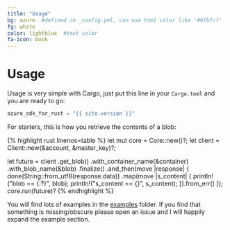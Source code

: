 ```yaml
---
title: "Usage"
bg: azure  #defined in _config.yml, can use html color like '#0fbfcf'
fg: white
color: lightblue  #text color
fa-icon: book
---
```

# Usage

Usage is very simple with Cargo, just put this line in your `Cargo.toml` and you are ready to go:

```rust
azure_sdk_for_rust = "{{ site.version }}"
```
For starters, this is how you retrieve the contents of a blob:

{% highlight rust linenos=table %}
let mut core = Core::new()?;
let client = Client::new(&account, &master_key)?;

let future = client
    .get_blob()
    .with_container_name(&container)
    .with_blob_name(&blob)
    .finalize()
    .and_then(move |response| {
        done(String::from_utf8(response.data))
            .map(move |s_content| {
                println!("blob == {:?}", blob);
                println!("s_content == {}", s_content);
            }).from_err()
    });
core.run(future)?
{% endhighlight %}

You will find lots of examples in the [examples](https://github.com/MindFlavor/AzureSDKForRust/tree/master/examples) folder. If you find that something is missing/obscure please open an issue and I will happily expand the example section.



